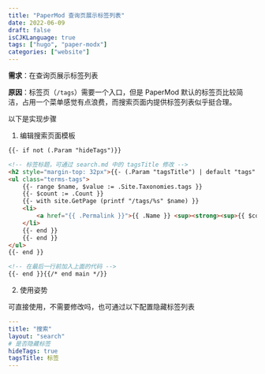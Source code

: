 ```yaml
---
title: "PaperMod 查询页展示标签列表"
date: 2022-06-09
draft: false
isCJKLanguage: true
tags: ["hugo", "paper-modx"]
categories: ["website"]
---
```


**需求**：在查询页展示标签列表

**原因**：标签页（`/tags`）需要一个入口，但是 PaperMod 默认的标签页比较简洁，占用一个菜单感觉有点浪费，而搜索页面内提供标签列表似乎挺合理。

以下是实现步骤

1. 编辑搜索页面模板
```html { title="./layouts/_default/search.html" linenostart=28 }
{{- if not (.Param "hideTags")}}

<!-- 标签标题，可通过 search.md 中的 tagsTitle 修改 -->
<h2 style="margin-top: 32px">{{- (.Param "tagsTitle") | default "tags" }}</h2>
<ul class="terms-tags">
    {{- range $name, $value := .Site.Taxonomies.tags }}
    {{- $count := .Count }}
    {{- with site.GetPage (printf "/tags/%s" $name) }}
    <li>
        <a href="{{ .Permalink }}">{{ .Name }} <sup><strong><sup>{{ $count }}</sup></strong></sup> </a>
    </li>
    {{- end }}
    {{- end }}
</ul>
{{- end }}

<!-- 在最后一行前加入上面的代码 -->
{{- end }}{{/* end main */}}
```

2. 使用姿势

可直接使用，不需要修改吗，也可通过以下配置隐藏标签列表

```yml { title="./content/search.md" }
---
title: "搜索"
layout: "search"
# 是否隐藏标签
hideTags: true
tagsTitle: 标签 
---
```
